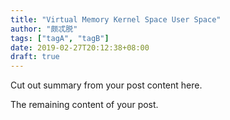 ```yaml
---
title: "Virtual Memory Kernel Space User Space"
author: "颇忒脱"
tags: ["tagA", "tagB"]
date: 2019-02-27T20:12:38+08:00
draft: true
---
```


Cut out summary from your post content here.

<!--more-->

The remaining content of your post.
